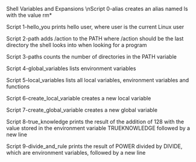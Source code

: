 Shell Variables and Expansions
\nScript 0-alias creates an alias named ls with the value rm*

Script 1-hello_you prints hello user, where user is the current Linux user

Script 2-path adds /action to the PATH where /action should be the last directory the shell looks into when looking for a program

Script 3-paths counts the number of directories in the PATH variable

Script 4-global_variables lists environment variables

Script 5-local_variables lists all local variables, environment variables and functions

Script 6-create_local_variable creates a new local variable

Script 7-create_global_variable creates a new global variable

Script 8-true_knowledge prints the result of the addition of 128 with the value stored in the environment variable TRUEKNOWLEDGE followed by a new line

Script 9-divide_and_rule prints the result of POWER divided by DIVIDE, which are environment variables, followed by a new line
